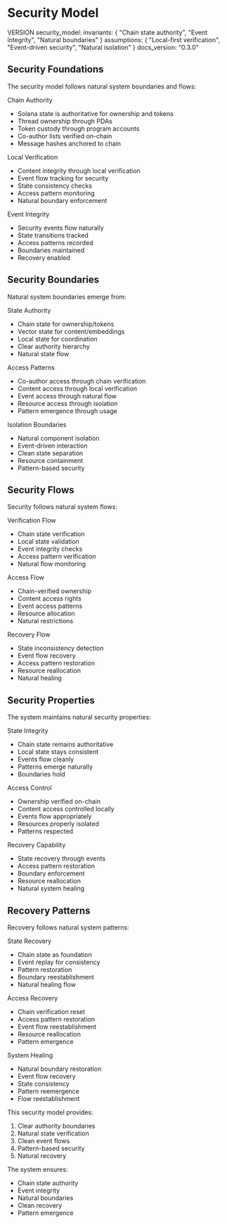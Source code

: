 # Security Model

VERSION security_model:
invariants: {
"Chain state authority",
"Event integrity",
"Natural boundaries"
}
assumptions: {
"Local-first verification",
"Event-driven security",
"Natural isolation"
}
docs_version: "0.3.0"

## Security Foundations

The security model follows natural system boundaries and flows:

Chain Authority
- Solana state is authoritative for ownership and tokens
- Thread ownership through PDAs
- Token custody through program accounts
- Co-author lists verified on-chain
- Message hashes anchored to chain

Local Verification
- Content integrity through local verification
- Event flow tracking for security
- State consistency checks
- Access pattern monitoring
- Natural boundary enforcement

Event Integrity
- Security events flow naturally
- State transitions tracked
- Access patterns recorded
- Boundaries maintained
- Recovery enabled

## Security Boundaries

Natural system boundaries emerge from:

State Authority
- Chain state for ownership/tokens
- Vector state for content/embeddings
- Local state for coordination
- Clear authority hierarchy
- Natural state flow

Access Patterns
- Co-author access through chain verification
- Content access through local verification
- Event access through natural flow
- Resource access through isolation
- Pattern emergence through usage

Isolation Boundaries
- Natural component isolation
- Event-driven interaction
- Clean state separation
- Resource containment
- Pattern-based security

## Security Flows

Security follows natural system flows:

Verification Flow
- Chain state verification
- Local state validation
- Event integrity checks
- Access pattern verification
- Natural flow monitoring

Access Flow
- Chain-verified ownership
- Content access rights
- Event access patterns
- Resource allocation
- Natural restrictions

Recovery Flow
- State inconsistency detection
- Event flow recovery
- Access pattern restoration
- Resource reallocation
- Natural healing

## Security Properties

The system maintains natural security properties:

State Integrity
- Chain state remains authoritative
- Local state stays consistent
- Events flow cleanly
- Patterns emerge naturally
- Boundaries hold

Access Control
- Ownership verified on-chain
- Content access controlled locally
- Events flow appropriately
- Resources properly isolated
- Patterns respected

Recovery Capability
- State recovery through events
- Access pattern restoration
- Boundary enforcement
- Resource reallocation
- Natural system healing

## Recovery Patterns

Recovery follows natural system patterns:

State Recovery
- Chain state as foundation
- Event replay for consistency
- Pattern restoration
- Boundary reestablishment
- Natural healing flow

Access Recovery
- Chain verification reset
- Access pattern restoration
- Event flow reestablishment
- Resource reallocation
- Pattern emergence

System Healing
- Natural boundary restoration
- Event flow recovery
- State consistency
- Pattern reemergence
- Flow reestablishment

This security model provides:
1. Clear authority boundaries
2. Natural state verification
3. Clean event flows
4. Pattern-based security
5. Natural recovery

The system ensures:
- Chain state authority
- Event integrity
- Natural boundaries
- Clean recovery
- Pattern emergence

